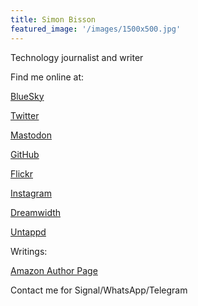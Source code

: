 ```yaml
---
title: Simon Bisson
featured_image: '/images/1500x500.jpg'
---
```

Technology journalist and writer

Find me online at:  

[BlueSky](https://staging.bsky.app/profile/sbisson.com)

[Twitter](https://twitter.com/sbisson)

[Mastodon](https://mastodon.social/@sbisson)

[GitHub](https://github.com/shbisson)

[Flickr](https://www.flickr.com/photos/sbisson/)

[Instagram](https://www.instagram.com/sbisson/)  

[Dreamwidth](https://sbisson.dreamwidth.org/)  

[Untappd](https://untappd.com/user/sbisson)

Writings:

[Amazon Author Page](https://www.amazon.co.uk/Simon-Bisson/e/B0034Q12WM?ref=sr_ntt_srch_lnk_1&qid=1683288917&sr=8-1)

Contact me for Signal/WhatsApp/Telegram
